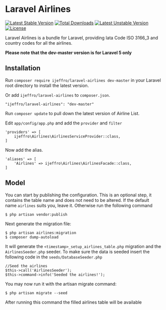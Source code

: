 # Laravel Airlines

[![Latest Stable Version](https://poser.pugx.org/ijeffro/laravel-airlines/v/stable)](https://packagist.org/packages/ijeffro/laravel-airlines)
[![Total Downloads](https://poser.pugx.org/ijeffro/laravel-airlines/downloads)](https://packagist.org/packages/ijeffro/laravel-airlines)
[![Latest Unstable Version](https://poser.pugx.org/ijeffro/laravel-airlines/v/unstable)](https://packagist.org/packages/ijeffro/laravel-airlines)
[![License](https://poser.pugx.org/ijeffro/laravel-airlines/license)](https://packagist.org/packages/ijeffro/laravel-airlines)

Laravel Airlines is a bundle for Laravel, providing Iata Code ISO 3166_3 and country codes for all the airlines.

**Please note that the dev-master version is for Laravel 5 only**

## Installation

Run `composer require ijeffro/laravel-airlines dev-master` in your Laravel root directory to install the latest version.

Or add `ijeffro/laravel-airlines` to `composer.json`.

    "ijeffro/laravel-airlines": "dev-master"

Run `composer update` to pull down the latest version of Airline List.

Edit `app/config/app.php` and add the `provider` and `filter`

    'providers' => [
        ijeffro\Airlines\AirlinesServiceProvider::class,
    ]

Now add the alias.

    'aliases' => [
        'Airlines' => ijeffro\Airlines\AirlinesFacade::class,
    ]


## Model

You can start by publishing the configuration. This is an optional step, it contains the table name and does not need to be altered. If the default name `airlines` suits you, leave it. Otherwise run the following command

    $ php artisan vendor:publish

Next generate the migration file:

    $ php artisan airlines:migration
    $ composer dump-autoload

It will generate the `<timestamp>_setup_airlines_table.php` migration and the `AirlinesSeeder.php` seeder. To make sure the data is seeded insert the following code in the `seeds/DatabaseSeeder.php`

    //Seed the airlines
    $this->call('AirlinesSeeder');
    $this->command->info('Seeded the airlines!');

You may now run it with the artisan migrate command:

    $ php artisan migrate --seed

After running this command the filled airlines table will be available
